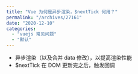 ```yaml
---
title: "Vue 为何是异步渲染，$nextTick 何用？"
permalink: "/archives/27161"
date: "2020-12-10"
categories: 
  - "vuejs 常见问题"
  - "默认"
---
```


- 异步渲染（以及合并 data 修改），以提高渲染性能
- $nextTick 在 DOM 更新完之后，触发回调
